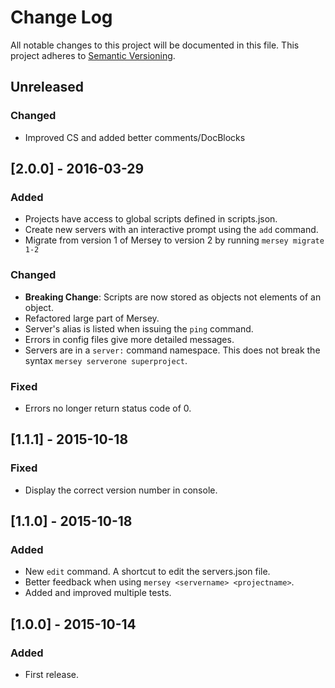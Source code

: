 # Change Log

All notable changes to this project will be documented in this file.
This project adheres to [Semantic Versioning](http://semver.org/).

## Unreleased
### Changed
- Improved CS and added better comments/DocBlocks

## [2.0.0] - 2016-03-29
### Added
- Projects have access to global scripts defined in scripts.json.
- Create new servers with an interactive prompt using the `add` command.
- Migrate from version 1 of Mersey to version 2 by running `mersey migrate 1-2`

### Changed
- **Breaking Change**: Scripts are now stored as objects not elements of an object.
- Refactored large part of Mersey.
- Server's alias is listed when issuing the `ping` command.
- Errors in config files give more detailed messages.
- Servers are in a `server:` command namespace. This does not break the syntax `mersey serverone superproject`.

### Fixed
- Errors no longer return status code of 0.

## [1.1.1] - 2015-10-18
### Fixed
- Display the correct version number in console.

## [1.1.0] - 2015-10-18
### Added
- New `edit` command. A shortcut to edit the servers.json file.
- Better feedback when using `mersey <servername> <projectname>`.
- Added and improved multiple tests.

## [1.0.0] - 2015-10-14
### Added
- First release.